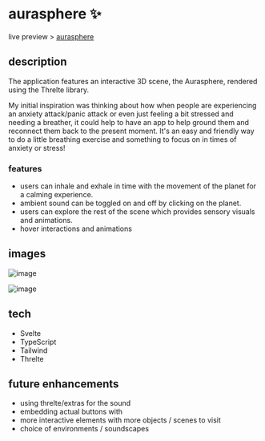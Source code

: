 # aurasphere ✨ 

live preview > [aurasphere](https://aurasphere.vercel.app)

## description

The application features an interactive 3D scene, the Aurasphere, rendered using the Threlte library. 

My initial inspiration was thinking about how when people are experiencing an anxiety attack/panic attack or even just feeling a bit stressed and needing a breather, it could help to have an app to help ground them and reconnect them back to the present moment. It's an easy and friendly way to do a little breathing exercise and something to focus on in times of anxiety or stress! 

### features
- users can inhale and exhale in time with the movement of the planet for a calming experience.
- ambient sound can be toggled on and off by clicking on the planet.
- users can explore the rest of the scene which provides sensory visuals and animations.
- hover interactions and animations 

## images

![image](https://github.com/mayariii/aurasphere/assets/70478809/80d863c0-0412-40f5-99b1-c4ad0dbed20e)

![image](https://github.com/mayariii/aurasphere/assets/70478809/6efa6e83-5076-41f4-958c-e43730eb18c9)

## tech
- Svelte
- TypeScript
- Tailwind
- Threlte

## future enhancements
- using threlte/extras <PositionalAudio/> for the sound
- embedding actual buttons with <HTML/>
- more interactive elements with more objects / scenes to visit
- choice of environments / soundscapes
